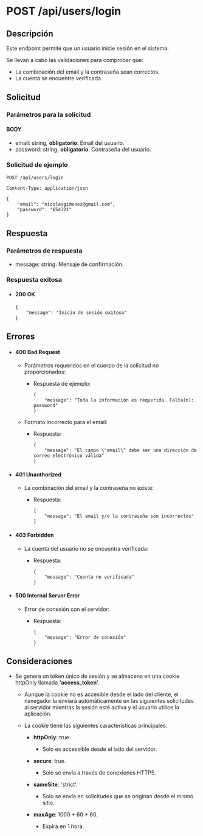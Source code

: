 # POST /api/users/login

## Descripción

Este endpoint permite que un usuario inicie sesión en el sistema.

Se llevan a cabo las validaciones para comprobar que:

- La combinación del email y la contraseña sean correctos.
- La cuenta se encuentre verificada.

## Solicitud

### Parámetros para la solicitud

#### BODY

- email: string, **obligatorio**. Email del usuario.
- password: string, **obligatorio**. Contraseña del usuario.

### Solicitud de ejemplo

```
POST /api/users/login

Content-Type: application/json

{
    "email": "nicolasgimenez@gmail.com",
    "password": "654321"
}
```

## Respuesta

### Parámetros de respuesta

- message: string. Mensaje de confirmación.

### Respuesta exitosa

- #### 200 OK

  ```
  {
      "message": "Inicio de sesión exitoso"
  }
  ```

## Errores

- #### 400 Bad Request

  - Parámetros requeridos en el cuerpo de la solicitud no proporcionados:

    - Respuesta de ejemplo:

      ```
      {
          "message": "Toda la información es requerida. Falta(n): password"
      }
      ```

  - Formato incorrecto para el email:

    - Respuesta:

      ```
      {
          "message": "El campo \"email\" debe ser una dirección de correo electrónico válida"
      }
      ```

- #### 401 Unauthorized

  - La combinación del email y la contraseña no existe:

    - Respuesta:

      ```
      {
          "message": "El email y/o la contraseña son incorrectos"
      }
      ```

- #### 403 Forbidden

  - La cuenta del usuario no se encuentra verificada:

    - Respuesta:

      ```
      {
          "message": "Cuenta no verificada"
      }
      ```

- #### 500 Internal Server Error

  - Error de conexión con el servidor:

    - Respuesta:

      ```
      {
          "message": "Error de conexión"
      }
      ```

## Consideraciones

- Se genera un token único de sesión y se almacena en una cookie httpOnly llamada **'access_token'**.

  - Aunque la cookie no es accesible desde el lado del cliente, el navegador la enviará automáticamente en las siguientes solicitudes al servidor mientras la sesión esté activa y el usuario utilice la aplicación.

  - La cookie tiene las siguientes características principales:

    - **httpOnly**: true.

      - Solo es accessible desde el lado del servidor.

    - **secure**: true.

      - Solo se envía a través de conexiones HTTPS.

    - **sameSite**: 'strict'.

      - Solo se envía en solicitudes que se originan desde el mismo sitio.

    - **maxAge**: 1000 \* 60 \* 60.

      - Expira en 1 hora.
